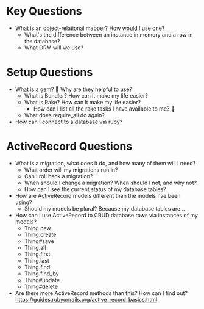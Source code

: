 # Key Questions
* What is an object-relational mapper? How would I use one?
  * What's the difference between an instance in memory and a row in the database?
  * What ORM will we use?

# Setup Questions
* What is a gem? 💎 Why are they helpful to use?
  * What is Bundler? How can it make my life easier?
  * What is Rake? How can it make my life easier?
    * How can I list all the rake tasks I have available to me? 🍵
  * What does require_all do again?
* How can I connect to a database via ruby?

# ActiveRecord Questions
* What is a migration, what does it do, and how many of them will I need?
  * What order will my migrations run in?
  * Can I roll back a migration?
  * When should I change a migration? When should I not, and why not?
  * How can I see the current status of my database tables?
* How are ActiveRecord models different than the models I've been using?
  * Should my models be plural? Because my database tables are...
* How can I use ActiveRecord to CRUD database rows via instances of my models?
  * Thing.new
  * Thing.create
  * Thing#save
  * Thing.all
  * Thing.first
  * Thing.last
  * Thing.find
  * Thing.find_by
  * Thing#update
  * Thing#delete
* Are there more ActiveRecord methods than this? How can I find out? https://guides.rubyonrails.org/active_record_basics.html


